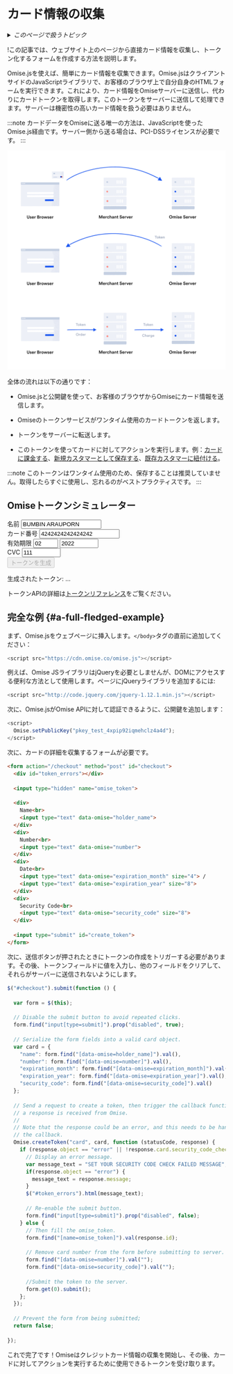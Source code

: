 ---
---
# カード情報の収集
<details>
  <summary><em>このページで扱うトピック</em></summary>

- [完全な例](#a-full-fledged-example)

</details>

!この記事では、ウェブサイト上のページから直接カード情報を収集し、トークン化するフォームを作成する方法を説明します。

Omise.jsを使えば、簡単にカード情報を収集できます。Omise.jsはクライアントサイドのJavaScriptライブラリで、お客様のブラウザ上で自分自身のHTMLフォームを実行できます。これにより、カード情報をOmiseサーバーに送信し、代わりにカードトークンを取得します。このトークンをサーバーに送信して処理できます。サーバーは機密性の高いカード情報を扱う必要はありません。

:::note
カードデータをOmiseに送る唯一の方法は、JavaScriptを使ったOmise.js経由です。サーバー側から送る場合は、PCI-DSSライセンスが必要です。
:::

![small_token](/img/small_token@2x.jpg)

全体の流れは以下の通りです：

- Omise.jsと公開鍵を使って、お客様のブラウザからOmiseにカード情報を送信します。

- Omiseのトークンサービスがワンタイム使用のカードトークンを返します。

- トークンをサーバーに転送します。

- このトークンを使ってカードに対してアクションを実行します。例：[カードに課金する](/charges-api#create-a-charge)、[新規カスタマーとして保存する](/customers-api#create-a-customer)、[既存カスタマーに紐付ける](/customers-api#update-a-customer)。

:::note
このトークンはワンタイム使用のため、保存することは推奨していません。取得したらすぐに使用し、忘れるのがベストプラクティスです。
:::

## Omiseトークンシミュレーター

<div className="card-block">
    <form
      action="/checkout"
      method="post"
      id="checkout"
      className="card-form"
      data-gtm-form-interact-id="0"
      style={{ opacity: 1 }}
    >
      <input type="hidden" name="omise_token" />
      <div className="row">
        <label>名前</label>
        <input type="text" data-omise="holder_name" value="BUMBIN ARAUPORN" data-gtm-form-interact-field-id="0" />
      </div>
      <div className="row">
        <label>カード番号</label>
        <input type="text" data-omise="number" value="4242424242424242" />
      </div>
      <div className="row">
        <label>有効期限</label>
        <input type="text" data-omise="expiration_month" size="4" value="02" />
        <input type="text" data-omise="expiration_year" size="8" value="2022" />
      </div>
      <div className="row">
        <label>CVC</label>
        <input type="text" data-omise="security_code" size="8" value="111" />
      </div>
      <div className="row card-form-submit-row">
        <input type="submit" id="create_token" value="トークンを生成" className="PrimaryButton" disabled />
      </div>
    </form>
</div>

生成されたトークン: ...

トークンAPIの詳細は[トークンリファレンス](/tokens-api)をご覧ください。

## 完全な例 {#a-full-fledged-example}

まず、Omise.jsをウェブページに挿入します。`</body>`タグの直前に追加してください：

```javascript
<script src="https://cdn.omise.co/omise.js"></script>
```
例えば、Omise JSライブラリはjQueryを必要としませんが、DOMにアクセスする便利な方法として使用します。ページにjQueryライブラリを追加するには:

```javascript
<script src="http://code.jquery.com/jquery-1.12.1.min.js"></script>
```
次に、Omise.jsがOmise APIに対して認証できるように、公開鍵を追加します：

```javascript
<script>
  Omise.setPublicKey("pkey_test_4xpip92iqmehclz4a4d");
</script>
```

次に、カードの詳細を収集するフォームが必要です。

```html
<form action="/checkout" method="post" id="checkout">
  <div id="token_errors"></div>

  <input type="hidden" name="omise_token">

  <div>
    Name<br>
    <input type="text" data-omise="holder_name">
  </div>
  <div>
    Number<br>
    <input type="text" data-omise="number">
  </div>
  <div>
    Date<br>
    <input type="text" data-omise="expiration_month" size="4"> /
    <input type="text" data-omise="expiration_year" size="8">
  </div>
  <div>
    Security Code<br>
    <input type="text" data-omise="security_code" size="8">
  </div>

  <input type="submit" id="create_token">
</form>
```

次に、送信ボタンが押されたときにトークンの作成をトリガーする必要があります。その後、トークンフィールドに値を入力し、他のフィールドをクリアして、それらがサーバーに送信されないようにします。

```javascript
$("#checkout").submit(function () {

  var form = $(this);

  // Disable the submit button to avoid repeated clicks.
  form.find("input[type=submit]").prop("disabled", true);

  // Serialize the form fields into a valid card object.
  var card = {
    "name": form.find("[data-omise=holder_name]").val(),
    "number": form.find("[data-omise=number]").val(),
    "expiration_month": form.find("[data-omise=expiration_month]").val(),
    "expiration_year": form.find("[data-omise=expiration_year]").val(),
    "security_code": form.find("[data-omise=security_code]").val()
  };

  // Send a request to create a token, then trigger the callback function once
  // a response is received from Omise.
  //
  // Note that the response could be an error, and this needs to be handled within
  // the callback.
  Omise.createToken("card", card, function (statusCode, response) {
    if (response.object == "error" || !response.card.security_code_check) {
      // Display an error message.
      var message_text = "SET YOUR SECURITY CODE CHECK FAILED MESSAGE";
      if(response.object == "error") {
        message_text = response.message;
      }
      $("#token_errors").html(message_text);

      // Re-enable the submit button.
      form.find("input[type=submit]").prop("disabled", false);
    } else {
      // Then fill the omise_token.
      form.find("[name=omise_token]").val(response.id);

      // Remove card number from the form before submitting to server.
      form.find("[data-omise=number]").val("");
      form.find("[data-omise=security_code]").val("");

      //Submit the token to the server.
      form.get(0).submit();
    };
  });

  // Prevent the form from being submitted;
  return false;

});
```
これで完了です！Omiseはクレジットカード情報の収集を開始し、その後、カードに対してアクションを実行するために使用できるトークンを受け取ります。

